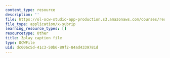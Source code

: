 ```yaml
---
content_type: resource
description: ''
file: https://ol-ocw-studio-app-production.s3.amazonaws.com/courses/res-9-003-brains-minds-and-machines-summer-course-summer-2015/dc606c5d41c350b689f284ad4339781d_2304740.vtt
file_type: application/x-subrip
learning_resource_types: []
resourcetype: Other
title: 3play caption file
type: OCWFile
uid: dc606c5d-41c3-50b6-89f2-84ad4339781d
---
```

